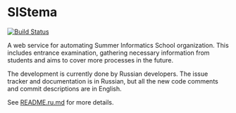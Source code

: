 # SIStema

[![Build Status](https://travis-ci.org/andgein/SIStema.svg?branch=master)](https://travis-ci.org/andgein/SIStema)

A web service for automating Summer Informatics School organization. This
includes entrance examination, gathering necessary information from students and
aims to cover more processes in the future.

The development is currently done by Russian developers. The issue tracker and
documentation is in Russian, but all the new code comments and commit
descriptions are in English.

See [README.ru.md](README.ru.md) for more details.
